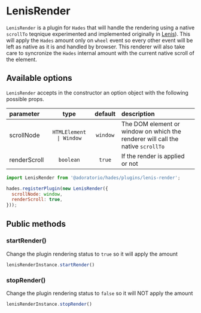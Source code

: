 # LenisRender

`LenisRender` is a plugin for `Hades` that will handle the rendering using a native `scrollTo` teqnique experimented and implemented originally in [Lenis](https://lenis.studiofreight.com/)). This will apply the `Hades` amount only on `wheel` event so every other event will be left as native as it is and handled by browser. This renderer will also take care to syncronize the `Hades` internal amount with the current native scroll of the element.

## Available options
`LenisRender` accepts in the constructor an option object with the following possible props.

| parameter | type | default | description |
| :- | :-: | :-: | :- |
| scrollNode | `HTMLElement \| Window` | `window` | The DOM element or window on which the renderer will call the native `scrollTo` |
| renderScroll | `boolean` | `true` | If the render is applied or not |

```javascript
import LenisRender from '@adoratorio/hades/plugins/lenis-render';

hades.registerPlugin(new LenisRender({
  scrollNode: window,
  renderScroll: true,
}));
```

## Public methods

### startRender()

Change the plugin rendering status to `true` so it will apply the amount

```typescript
lenisRenderInstance.startRender()
```

### stopRender()

Change the plugin rendering status to `false` so it will NOT apply the amount

```typescript
lenisRenderInstance.stopRender()
```